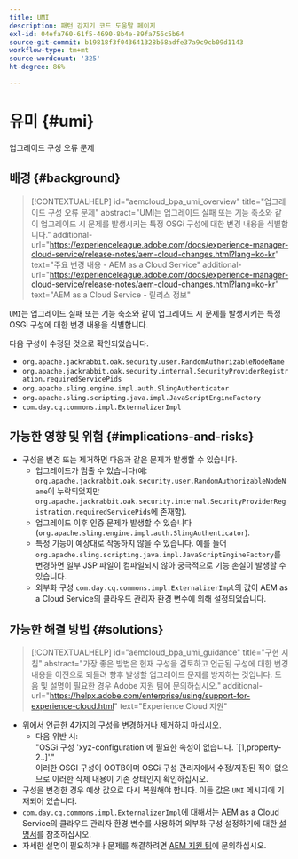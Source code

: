 ```yaml
---
title: UMI
description: 패턴 감지기 코드 도움말 페이지
exl-id: 04efa760-61f5-4690-8b4e-89fa756c5b64
source-git-commit: b19818f3f043641328b68adfe37a9c9cb09d1143
workflow-type: tm+mt
source-wordcount: '325'
ht-degree: 86%

---
```


# 유미 {#umi}

업그레이드 구성 오류 문제

## 배경 {#background}

>[!CONTEXTUALHELP]
>id="aemcloud_bpa_umi_overview"
>title="업그레이드 구성 오류 문제"
>abstract="UMI는 업그레이드 실패 또는 기능 축소와 같이 업그레이드 시 문제를 발생시키는 특정 OSGi 구성에 대한 변경 내용을 식별합니다."
>additional-url="https://experienceleague.adobe.com/docs/experience-manager-cloud-service/release-notes/aem-cloud-changes.html?lang=ko-kr" text="주요 변경 내용 - AEM as a Cloud Service"
>additional-url="https://experienceleague.adobe.com/docs/experience-manager-cloud-service/release-notes/aem-cloud-changes.html?lang=ko-kr" text="AEM as a Cloud Service - 릴리스 정보"

`UMI`는 업그레이드 실패 또는 기능 축소와 같이 업그레이드 시 문제를 발생시키는 특정 OSGi 구성에 대한 변경 내용을 식별합니다.

다음 구성이 수정된 것으로 확인되었습니다.
* `org.apache.jackrabbit.oak.security.user.RandomAuthorizableNodeName`
* `org.apache.jackrabbit.oak.security.internal.SecurityProviderRegistration.requiredServicePids`
* `org.apache.sling.engine.impl.auth.SlingAuthenticator`
* `org.apache.sling.scripting.java.impl.JavaScriptEngineFactory`
* `com.day.cq.commons.impl.ExternalizerImpl`

## 가능한 영향 및 위험 {#implications-and-risks}

* 구성을 변경 또는 제거하면 다음과 같은 문제가 발생할 수 있습니다.
   * 업그레이드가 멈출 수 있습니다(예: `org.apache.jackrabbit.oak.security.user.RandomAuthorizableNodeName`이 누락되었지만 `org.apache.jackrabbit.oak.security.internal.SecurityProviderRegistration.requiredServicePids`에 존재함).
   * 업그레이드 이후 인증 문제가 발생할 수 있습니다(`org.apache.sling.engine.impl.auth.SlingAuthenticator`).
   * 특정 기능이 예상대로 작동하지 않을 수 있습니다. 예를 들어 `org.apache.sling.scripting.java.impl.JavaScriptEngineFactory`를 변경하면 일부 JSP 파일이 컴파일되지 않아 궁극적으로 기능 손실이 발생할 수 있습니다.
   * 외부화 구성 `com.day.cq.commons.impl.ExternalizerImpl`의 값이 AEM as a Cloud Service의 클라우드 관리자 환경 변수에 의해 설정되었습니다.

## 가능한 해결 방법 {#solutions}

>[!CONTEXTUALHELP]
>id="aemcloud_bpa_umi_guidance"
>title="구현 지침"
>abstract="가장 좋은 방법은 현재 구성을 검토하고 언급된 구성에 대한 변경 내용을 이전으로 되돌려 향후 발생할 업그레이드 문제를 방지하는 것입니다. 도움 및 설명이 필요한 경우 Adobe 지원 팀에 문의하십시오."
>additional-url="https://helpx.adobe.com/enterprise/using/support-for-experience-cloud.html" text="Experience Cloud 지원"

* 위에서 언급한 4가지의 구성을 변경하거나 제거하지 마십시오.
   * 다음 위반 시:\
      &quot;OSGi 구성 &#39;xyz-configuration&#39;에 필요한 속성이 없습니다. `[1,property-2..]&#39;.&quot;\
      이러한 OSGI 구성이 OOTB이며 OSGi 구성 관리자에서 수정/저장된 적이 없으므로 이러한 삭제 내용이 기존 상태인지 확인하십시오.
* 구성을 변경한 경우 예상 값으로 다시 복원해야 합니다. 이들 값은 `UMI` 메시지에 기재되어 있습니다.
* `com.day.cq.commons.impl.ExternalizerImpl`에 대해서는 AEM as a Cloud Service의 클라우드 관리자 환경 변수를 사용하여 외부화 구성 설정하기에 대한 [설명서](https://experienceleague.adobe.com/docs/experience-manager-cloud-service/implementing/developer-tools/externalizer.html?lang=ko-kr)를 참조하십시오.
* 자세한 설명이 필요하거나 문제를 해결하려면 [AEM 지원 팀](https://helpx.adobe.com/kr/enterprise/using/support-for-experience-cloud.html)에 문의하십시오.
